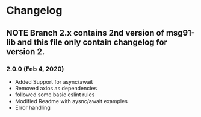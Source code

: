 # Changelog
## NOTE Branch 2.x contains 2nd version of **msg91-lib** and this file only contain changelog for version 2.


### 2.0.0 (Feb 4, 2020)
- Added Support for async/await
- Removed axios as dependencies
- followed some basic eslint rules
- Modified Readme with aysnc/await examples
- Error handling
